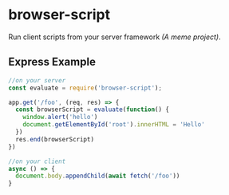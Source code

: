# browser-script

Run client scripts from your server framework *(A meme project)*.

## Express Example

```js
//on your server
const evaluate = require('browser-script');

app.get('/foo', (req, res) => {
  const browserScript = evaluate(function() {
    window.alert('hello')
    document.getElementById('root').innerHTML = 'Hello'
  })
  res.end(browserScript)
})
```

```js
//on your client
async () => {
  document.body.appendChild(await fetch('/foo'))
}
```